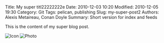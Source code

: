 Title: My super titl22222222e
Date: 2010-12-03 10:20
Modified: 2010-12-05 19:30
Category: Git
Tags: pelican, publishing
Slug: my-super-post2
Authors: Alexis Metaireau, Conan Doyle
Summary: Short version for index and feeds

This is the content of my super blog post.

![Icon]({attach}icons/icon.png)
![Photo]({attach}../images/booknotes/phoenix-project/devops_book_phoenix_project.png)

